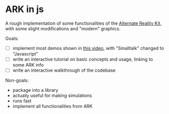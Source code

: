 # ARK in js

A rough implementation of some functionalities of the [Alternate Reality Kit](https://www.youtube.com/watch?v=w1HhPE0zV6g), with some slight modifications and "modern" graphics.

Goals:

- [ ] implement most demos shown in [this video](https://www.youtube.com/watch?v=w1HhPE0zV6g), with "Smalltalk" changed to "Javascript"
- [ ] write an interactive tutorial on basic concepts and usage, linking to some ARK info
- [ ] write an interactive walkthrough of the codebase

Non-goals:

- package into a library
- actually useful for making simulations
- runs fast
- implement all functionalities from ARK
